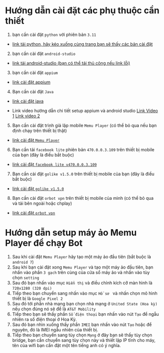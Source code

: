 # Hướng dẫn cài đặt các phụ thuộc cần thiết
1. bạn cần cài đặt ```python``` với phiên bản ```3.11```
- [link tải python, hãy kéo xuống cùng trang bạn sẽ thấy các bản cài đặt](https://www.python.org/downloads/release/python-3110/)

2. bạn cần cài đặt ```android-studio```
- [link tải android-studio (bạn có thể tải thủ công nếu link lỗi)](https://drive.google.com/file/d/1eG1hifNHqvXMb4IPuJaVNGBeaPo--Dkl/view?usp=drive_link)

3. bạn cần cài đặt ```appium```
- [link cài đặt appium](https://github.com/appium/appium-desktop/releases/tag/v1.21.0)

4. Bạn cần cài đặt ```Java```
- [link cài đặt java](https://download.oracle.com/java/23/archive/jdk-23.0.2_windows-x64_bin.exe)

- Link video hướng dẫn chi tiết setup appium và android studio [Link Video 1](https://youtu.be/oqaJvdIQ7JQ?si=Zc_kqeJcMMiULRZ8) [Link video 2](https://youtu.be/AExZRlVznQs?si=nLJexMYi4abqWKB4)

5. Bạn cần cài đặt trình giả lập mobile ```Memu Player``` (có thể bỏ qua nếu bạn định chạy trên thiết bị thật)
- [link cài đặt ```Memu Player```](https://drive.google.com/file/d/1FNXCYquByh8IxO52dMEkXIJSvyv_ME50/view?usp=sharing)

6. Bạn cần tải ```facebook lite``` phiên bản ```470.0.0.3.109``` trên thiết bị mobile của bạn (đây là điều bắt buộc)
- [link cài đặt ```facebook lite v470.0.0.3.109```](https://drive.google.com/file/d/1QxydgeBCsCrechpZcucEAJ6LobpRZ6vK/view?usp=sharing)

7. Bạn cần cài đặt ```golike v1.5.0``` trên thiết bị mobile của bạn (đây là điều bắt buộc)
- [link cài đặt ```golike v1.5.0```](https://drive.google.com/file/d/16FTtX58rXZ7yc1q8-8SFv2SoZbzrC541/view?usp=sharing)

8. Bạn cần cài đặt ```orbot vpn``` trên thiết bị mobile của mình (có thể bỏ qua và tải bên ngoài hoặc chplay)
- [link cài đặt ```orbot vpn```](https://drive.google.com/file/d/1sJDieW75K1ACdvZztcKeQQwD72aNpbb4/view?usp=sharing)

# Hướng dẫn setup máy ảo Memu Player để chạy Bot
1. Sau khi cài đặt ```Memu Player``` hãy tạo một máy ảo đầu tiên (bắt buộc là ```android 7```)
1. Sau khi bạn cài đặt xong ```Memu Player``` và tạo một máy ảo đầu tiên, bạn nhấn vào phần ```3 gạch``` trên cùng của cửa sổ máy ảo và nhấn vào tùy chọn ```setting```
2. Sau đó bạn nhấn vào mục ```Hiển thị``` và điều chỉnh kích cỡ màn hình là ```720x1280 (320 dpi)```
3. Tiếp theo bạn chuyển sang nhấn vào mục ```Hồ sơ ``` và nhấn chọn mô hình thiết bị là ```Google Pixel 2```
4. Sau đó tới phần nhà mạng bạn chọn nhà mạng ở ```United State (Hoa kỳ)``` nếu chọn đúng nó sẽ để là ```AT&T Mobility```
5. Tiếp theo bạn sẽ thấy phần ```Số điện thoại``` bạn nhấn vào nút ```Tạo``` để ngẫu nhiên ra số điện thoại ở Hoa Kỳ.
6. Sau đó bạn nhìn xuống thấy phần ```IMEI``` bạn nhấn vào nút ```Tạo``` hoặc để nguyên, đó là IMEI ngẫu nhiên của thiết bị.
7. Tiếp theo bạn chuyển sang tùy chọn ```Mạng``` ở đây bạn sẽ thấy tùy chọn bridge, bạn cần chuyển sang tùy chọn này và thiết lập IP tĩnh cho máy, tên của wifi bạn cần đặt một tên tiếng anh có ý nghĩa.
